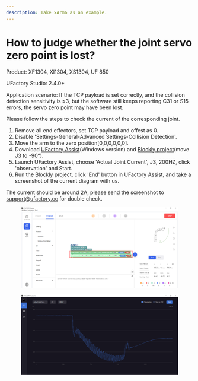 ```yaml
---
description: Take xArm6 as an example.
---
```


# How to judge whether the joint servo zero point is lost?

Product: XF1304, XI1304, XS1304, UF 850

UFactory Studio: 2.4.0+

Application scenario: If the TCP payload is set correctly, and the collision detection sensitivity is ≤3, but the software still keeps reporting C31 or S15 errors, the servo zero point may have been lost.



Please follow the steps to check the current of the corresponding joint.

1. Remove all end effectors, set TCP payload and offest as 0.
2. Disable 'Settings-General-Advanced Settings-Collision Detection'.
3. Move the arm to the zero position\[0,0,0,0,0,0].
4. Download  [UFactory Assist](https://drive.google.com/drive/folders/1qH8IJ2\_Irw4aYf54yJOwN1-3D4R0CYxL?usp=sharing)(Windows version) and [Blockly project](https://drive.google.com/drive/folders/1qH8IJ2\_Irw4aYf54yJOwN1-3D4R0CYxL?usp=drive\_link)(move J3 to -90°).
5. Launch UFactory Assist, choose 'Actual Joint Current', J3, 200HZ, click 'observation' and Start.
6. Run the Blockly project, click 'End' button in UFactory Assist, and take a screenshot of the current diagram with us.&#x20;

The current should be around 2A, please send the screenshot to [support@ufactory.cc](mailto:support@ufactory.cc) for double check.

<figure><img src="../.gitbook/assets/image (1) (1).png" alt=""><figcaption></figcaption></figure>

<figure><img src="../.gitbook/assets/image (5).png" alt=""><figcaption></figcaption></figure>

